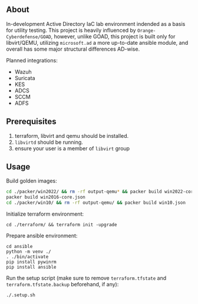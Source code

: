 ## About
In-development Active Directory IaC lab environment indended as a basis for utility testing. This project is heavily influenced by `Orange-Cyberdefense/GOAD`, however, unlike GOAD, this project is built only for libvirt/QEMU, utilizing `microsoft.ad` a more up-to-date ansible module, and overall has some major structural differences AD-wise.

Planned integrations:
- Wazuh
- Suricata
- KES
- ADCS
- SCCM
- ADFS

## Prerequisites
1. terraform, libvirt and qemu should be installed.
2. `libvirtd` should be running.
3. ensure your user is a member of `libvirt` group

## Usage
Build golden images:
```bash
cd ./packer/win2022/ && rm -rf output-qemu* && packer build win2022-core.json
packer build win2016-core.json
cd ./packer/win10/ && rm -rf output-qemu/ && packer build win10.json
```

Initialize terraform environment:
```
cd ./terraform/ && terraform init -upgrade
```

Prepare ansible environment:
```shell
cd ansible
python -m venv ./
. ./bin/activate
pip install pywinrm
pip install ansible
```

Run the setup script (make sure to remove `terraform.tfstate` and `terraform.tfstate.backup` beforehand, if any):
```
./.setup.sh
```

